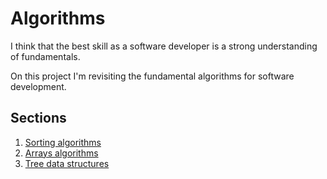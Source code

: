 # Algorithms

I think that the best skill as a software developer is a
strong understanding of fundamentals.

On this project I'm revisiting the fundamental algorithms
for software development.

## Sections

1. [Sorting algorithms](./src/sorting/)
2. [Arrays algorithms](./src/arrays/)
3. [Tree data structures](./src/structures/tree/)
